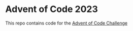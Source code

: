 # Advent of Code 2023

This repo contains code for the [Advent of Code Challenge](https://adventofcode.com/)
